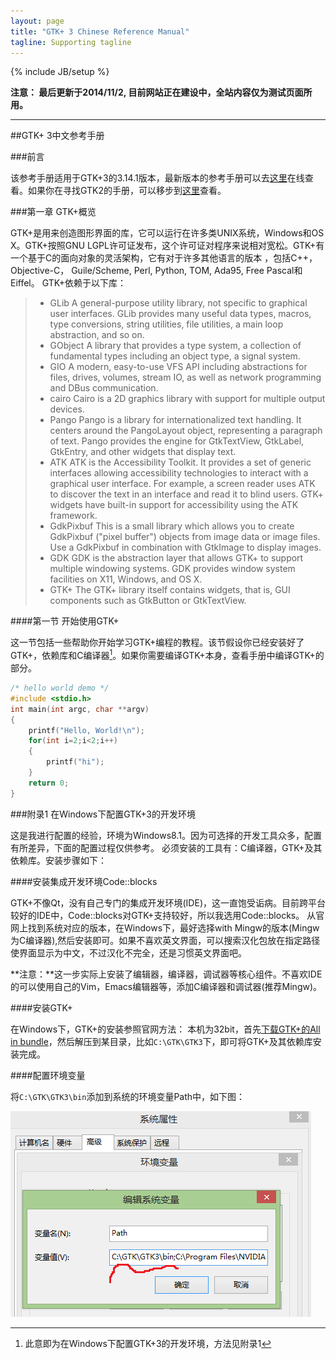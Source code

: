```yaml
---
layout: page
title: "GTK+ 3 Chinese Reference Manual"
tagline: Supporting tagline
---
```

{% include JB/setup %}

**注意： 最后更新于2014/11/2, 目前网站正在建设中，全站内容仅为测试页面所用。**

---

##GTK+ 3中文参考手册

###前言

该参考手册适用于GTK+3的3.14.1版本，最新版本的参考手册可以去[这里](http://developer.gnome.org/gtk3/)在线查看。如果你在寻找GTK2的手册，可以移步到[这里](http://developer.gnome.org/gtk2/)查看。

###第一章 GTK+概览

GTK+是用来创造图形界面的库，它可以运行在许多类UNIX系统，Windows和OS X。GTK+按照GNU LGPL许可证发布，这个许可证对程序来说相对宽松。GTK+有一个基于C的面向对象的灵活架构，它有对于许多其他语言的版本 ，包括C++，Objective-C， Guile/Scheme, Perl, Python, TOM, Ada95, Free Pascal和Eiffel。
GTK+依赖于以下库：

>*    GLib
A general-purpose utility library, not specific to graphical user interfaces. GLib provides many useful data types, macros, type conversions, string utilities, file utilities, a main loop abstraction, and so on. 
>*    GObject
A library that provides a type system, a collection of fundamental types including an object type, a signal system. 
>*    GIO
A modern, easy-to-use VFS API including abstractions for files, drives, volumes, stream IO, as well as network programming and DBus communication.
>*    cairo
Cairo is a 2D graphics library with support for multiple output devices. 
>*    Pango
Pango is a library for internationalized text handling. It centers around the PangoLayout object, representing a paragraph of text. Pango provides the engine for GtkTextView, GtkLabel, GtkEntry, and other widgets that display text. 
>*    ATK
ATK is the Accessibility Toolkit. It provides a set of generic interfaces allowing accessibility technologies to interact with a graphical user interface. For example, a screen reader uses ATK to discover the text in an interface and read it to blind users. GTK+ widgets have built-in support for accessibility using the ATK framework. 
>*    GdkPixbuf
This is a small library which allows you to create GdkPixbuf ("pixel buffer") objects from image data or image files. Use a GdkPixbuf in combination with GtkImage to display images. 
>*    GDK
GDK is the abstraction layer that allows GTK+ to support multiple windowing systems. GDK provides window system facilities on X11, Windows, and OS X. 
>*    GTK+
The GTK+ library itself contains widgets, that is, GUI components such as GtkButton or GtkTextView. 


####第一节 开始使用GTK+

这一节包括一些帮助你开始学习GTK+编程的教程。该节假设你已经安装好了GTK+，依赖库和C编译器[^1]。如果你需要编译GTK+本身，查看手册中编译GTK+的部分。

[^1]:此意即为在Windows下配置GTK+3的开发环境，方法见附录1

```c
/* hello world demo */
#include <stdio.h>
int main(int argc, char **argv)
{
    printf("Hello, World!\n");
    for(int i=2;i<2;i++)
    {
        printf("hi");
    }
    return 0;
}
```

###附录1 在Windows下配置GTK+3的开发环境

这是我进行配置的经验，环境为Windows8.1。因为可选择的开发工具众多，配置有所差异，下面的配置过程仅供参考。
必须安装的工具有：C编译器，GTK+及其依赖库。安装步骤如下：

####安装集成开发环境Code::blocks

GTK+不像Qt，没有自己专门的集成开发环境(IDE)，这一直饱受诟病。目前跨平台较好的IDE中，Code::blocks对GTK+支持较好，所以我选用Code::blocks。
从官网上找到系统对应的版本，在Windows下，最好选择with Mingw的版本(Mingw为C编译器),然后安装即可。如果不喜欢英文界面，可以搜索汉化包放在指定路径使界面显示为中文，不过汉化不完全，还是习惯英文界面吧。

**注意：**这一步实际上安装了编辑器，编译器，调试器等核心组件。不喜欢IDE的可以使用自己的Vim，Emacs编辑器等，添加C编译器和调试器(推荐Mingw)。

####安装GTK+

在Windows下，GTK+的安装参照官网方法：
本机为32bit，首先[下载GTK+的All in bundle](http://www.gtk.org/download/win32.php)，然后解压到某目录，比如`C:\GTK\GTK3`下，即可将GTK+及其依赖库安装完成。

####配置环境变量

将`C:\GTK\GTK3\bin`添加到系统的环境变量Path中，如下图：

![Screenshot](/assets/images/set_path.png)

